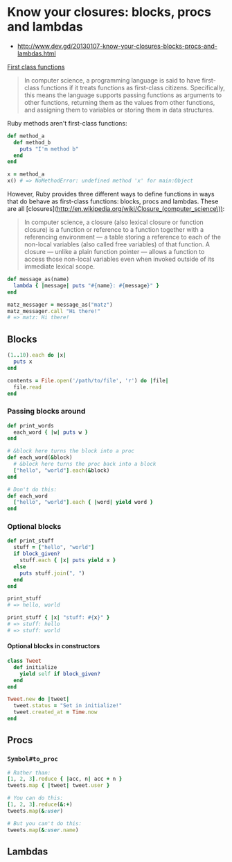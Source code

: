 # Know your closures: blocks, procs and lambdas

* <http://www.dev.gd/20130107-know-your-closures-blocks-procs-and-lambdas.html>

[First class functions](http://en.wikipedia.org/wiki/First-class_function)

> In computer science, a programming language is said to have first-class functions if it treats functions as first-class citizens. Specifically, this means the language supports passing functions as arguments to other functions, returning them as the values from other functions, and assigning them to variables or storing them in data structures.

Ruby methods aren't first-class functions:

```ruby
def method_a
  def method_b
    puts "I'm method b"
  end
end

x = method_a
x() # => NoMethodError: undefined method 'x' for main:Object
```

However, Ruby provides three different ways to define functions in ways that do behave as first-class functions: blocks, procs and lambdas. These are all [closures](http://en.wikipedia.org/wiki/Closure_(computer_science\)):

> In computer science, a closure (also lexical closure or function closure) is a function or reference to a function together with a referencing environment — a table storing a reference to each of the non-local variables (also called free variables) of that function. A closure — unlike a plain function pointer — allows a function to access those non-local variables even when invoked outside of its immediate lexical scope.

``` ruby
def message_as(name)
  lambda { |message| puts "#{name}: #{message}" }
end

matz_messager = message_as("matz")
matz_messager.call "Hi there!"
# => matz: Hi there!
```

## Blocks

```ruby
(1..10).each do |x|
  puts x
end

contents = File.open('/path/to/file', 'r') do |file|
  file.read
end
```

### Passing blocks around

``` ruby
def print_words
  each_word { |w| puts w }
end

# &block here turns the block into a proc
def each_word(&block)
  # &block here turns the proc back into a block
  ["hello", "world"].each(&block)
end

# Don't do this:
def each_word
  ["hello", "world"].each { |word| yield word }
end
```

### Optional blocks

``` ruby
def print_stuff
  stuff = ["hello", "world"]
  if block_given?
    stuff.each { |x| puts yield x }
  else
    puts stuff.join(", ")
  end
end

print_stuff
# => hello, world

print_stuff { |x| "stuff: #{x}" }
# => stuff: hello
# => stuff: world
```

#### Optional blocks in constructors

``` ruby
class Tweet
  def initialize
    yield self if block_given?
  end
end

Tweet.new do |tweet|
  tweet.status = "Set in initialize!"
  tweet.created_at = Time.now
end
```

## Procs

### `Symbol#to_proc`

``` ruby
# Rather than:
[1, 2, 3].reduce { |acc, n| acc + n }
tweets.map { |tweet| tweet.user }

# You can do this:
[1, 2, 3].reduce(&:+)
tweets.map(&:user)

# But you can't do this:
tweets.map(&:user.name)
```

## Lambdas


